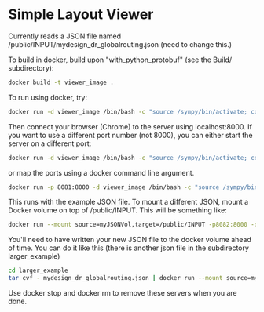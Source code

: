 # Simple Layout Viewer

Currently reads a JSON file named /public/INPUT/mydesign_dr_globalrouting.json (need to change this.)

To build in docker, build upon "with_python_protobuf" (see the Build/ subdirectory):

````bash
docker build -t viewer_image .
````

To run using docker, try:
````bash
docker run -d viewer_image /bin/bash -c "source /sympy/bin/activate; cd /public; python -m http.server"
````
Then connect your browser (Chrome) to the server using localhost:8000.
If you want to use a different port number (not 8000), you can either start the server on a different port:
````bash
docker run -d viewer_image /bin/bash -c "source /sympy/bin/activate; cd /public; python -m http.server 8081"
````
or map the ports using a docker command line argument.
````bash
docker run -p 8081:8000 -d viewer_image /bin/bash -c "source /sympy/bin/activate; cd /public; python -m http.server"
````

This runs with the example JSON file.
To mount a different JSON, mount a Docker volume on top of /public/INPUT.
This will be something like:
````bash
docker run --mount source=myJSONVol,target=/public/INPUT -p8082:8000 -d viewer_image /bin/bash -c "source /sympy/bin/activate; cd /public; python -m http.server"
````
You'll need to have written your new JSON file to the docker volume ahead of time.
You can do it like this (there is another json file in the subdirectory larger_example)
````bash
cd larger_example
tar cvf - mydesign_dr_globalrouting.json | docker run --mount source=myJSONVol,target=/vol -i ubuntu bash -c "cd /vol; tar xvf -"
````

Use docker stop and docker rm to remove these servers when you are done.
